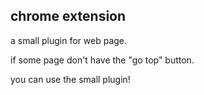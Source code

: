 ## chrome extension

a small plugin for web page.

if some page don't have the "go top" button.

you can use the small plugin!
